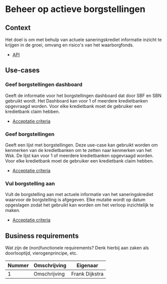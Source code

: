 # Beheer op actieve borgstellingen

## Context

Het doel is om met behulp van actuele saneringskrediet informatie inzicht te krijgen in de groei, omvang en risico's van het waarborgfonds.

<!-- einde -->

* [API](product.openapi.yml)

## Use-cases

### Geef borgstellingen dashboard

Geeft de informatie voor het borgstellingen dashboard dat door SBF en SBN gebruikt wordt. Het Dashboard kan voor 1 of meerdere kredietbanken opgevraagd worden. Voor elke kredietbank moet de gebruiker een kredietbank claim hebben.

* [Acceptatie criteria](geef-borgstellingen-dashboard.feature)

### Geef borgstellingen

Geeft een lijst met borgstellingen. Deze use-case kan gebruikt worden om kenmerken van de kredietbanken om te zetten naar kenmerken van het Wsk. De lijst kan voor 1 of meerdere kredietbanken opgevraagd worden. Voor elke kredietbank moet de gebruiker een kredietbank claim hebben.

* [Acceptatie criteria](geef-borgstellingen.feature)

### Vul borgstelling aan

Vult de borgstelling aan met actuele informatie van het saneringskrediet waarvoor de borgstelling is afgegeven. Elke mutatie wordt op datum opgeslagen zodat het gebruikt kan worden om het verloop inzichtelijk te maken.

* [Acceptatie criteria](vul-borgstelling-aan.feature)

## Business requirements

Wat zijn de (non)functionele requirements? Denk hierbij aan zaken als doorlooptijd, vierogenprincipe, etc.

| Nummer | Omschrijving                         | Eigenaar                  |
| -------| ------------------------------------ | ------------------------- |
| 1      | Omschrijving                         | Frank Dijkstra            |

